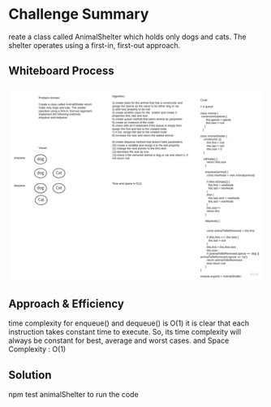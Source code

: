 # Challenge Summary
reate a class called AnimalShelter which holds only dogs and cats. The shelter operates using a first-in, first-out approach.

## Whiteboard Process
!['shelter'](../images/shelter.jpg)

## Approach & Efficiency
time complexity for enqueue() and dequeue()	 is O(1)  it is clear that each instruction takes constant time to execute. So, its time complexity will always be constant for best, average and worst cases. and Space Complexity : O(1)


## Solution
npm test animalShelter to run the code 